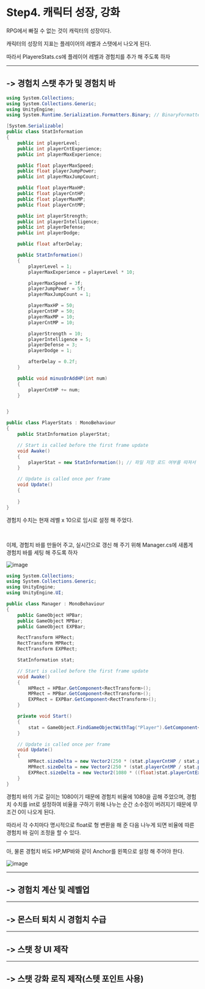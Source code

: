 # Step4. 캐릭터 성장, 강화

RPG에서 빠질 수 없는 것이 캐릭터의 성장이다.

캐릭터의 성장의 지표는 플레이어의 레벨과 스탯에서 나오게 된다.

따라서 PlayereStats.cs에 플레이어 레벨과 경험치를 추가 해 주도록 하자

<hr>

## -> 경험치 스탯 추가 및 경험치 바 

```c#
using System.Collections;
using System.Collections.Generic;
using UnityEngine;
using System.Runtime.Serialization.Formatters.Binary; // BinaryFormatter 클래스 사용을 위해 네임스페이스 추가

[System.Serializable]
public class StatInformation
{
    public int playerLevel;
    public int playerCntExperience;
    public int playerMaxExperience;

    public float playerMaxSpeed;
    public float playerJumpPower;
    public int playerMaxJumpCount;

    public float playerMaxHP;
    public float playerCntHP;
    public float playerMaxMP;
    public float playerCntMP;

    public int playerStrength;
    public int playerIntelligence;
    public int playerDefense;
    public int playerDodge;

    public float afterDelay;

    public StatInformation()
    {
        playerLevel = 1;
        playerMaxExperience = playerLevel * 10;

        playerMaxSpeed = 3f;
        playerJumpPower = 5f;
        playerMaxJumpCount = 1;

        playerMaxHP = 50;
        playerCntHP = 50;
        playerMaxMP = 10;
        playerCntMP = 10;

        playerStrength = 10;
        playerIntelligence = 5;
        playerDefense = 3;
        playerDodge = 1;

        afterDelay = 0.2f;
    }

    public void minusOrAddHP(int num)
    {
        playerCntHP += num;
    }


}

public class PlayerStats : MonoBehaviour
{
    public StatInformation playerStat;

    // Start is called before the first frame update
    void Awake()
    {
        playerStat = new StatInformation(); // 파일 저장 로드 여부를 따져서 조건문을 사용할 것 (나중에)
    }

    // Update is called once per frame
    void Update()
    {
                
    }
}
```

경험치 수치는 현재 레벨 x 10으로 임시로 설정 해 주었다.

<br>

이제, 경험치 바를 만들어 주고, 실시간으로 갱신 해 주기 위해 Manager.cs에 새롭게 경험치 바를 세팅 해 주도록 하자

![image](https://user-images.githubusercontent.com/66288087/214018251-febc0ba3-fa74-47c5-a6f7-ad2e53a1e8d7.png)

```c#
using System.Collections;
using System.Collections.Generic;
using UnityEngine;
using UnityEngine.UI;

public class Manager : MonoBehaviour
{
    public GameObject HPBar;
    public GameObject MPBar;
    public GameObject EXPBar;

    RectTransform HPRect;
    RectTransform MPRect;
    RectTransform EXPRect;

    StatInformation stat;

    // Start is called before the first frame update
    void Awake()
    {
        HPRect = HPBar.GetComponent<RectTransform>();
        MPRect = MPBar.GetComponent<RectTransform>();
        EXPRect = EXPBar.GetComponent<RectTransform>();
    }

    private void Start()
    {
        stat = GameObject.FindGameObjectWithTag("Player").GetComponent<PlayerStats>().playerStat;
    }

    // Update is called once per frame
    void Update()
    {
        HPRect.sizeDelta = new Vector2(250 * (stat.playerCntHP / stat.playerMaxHP), 60);
        MPRect.sizeDelta = new Vector2(250 * (stat.playerCntMP / stat.playerMaxMP), 60);
        EXPRect.sizeDelta = new Vector2(1080 * ((float)stat.playerCntExperience / (float)stat.playerMaxExperience), 50);
    }
}
```

경험치 바의 가로 길이는 1080이기 때문에 경험치 비율에 1080을 곱해 주었으며, 경험치 수치를 int로 설정하여 비율을 구하기 위해 나누는 순간 소수점이 버려지기 때문에 무조건 0이 나오게 된다.

따라서 각 수치마다 명시적으로 float로 형 변환을 해 준 다음 나누게 되면 비율에 따른 경험치 바 길이 조정을 할 수 있다.

<hr>

아, 물론 경험치 바도 HP,MP바와 같이 Anchor를 왼쪽으로 설정 해 주어야 한다.

![image](https://user-images.githubusercontent.com/66288087/214018802-80c09fd4-57e7-434e-987e-454e21e4ab50.png)

<hr>

## -> 경험치 계산 및 레벨업



<hr>

## -> 몬스터 퇴치 시 경험치 수급


<hr>

## -> 스탯 창 UI 제작


<hr>

## -> 스탯 강화 로직 제작(스텟 포인트 사용)













